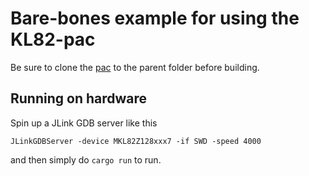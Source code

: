 # Bare-bones example for using the KL82-pac

Be sure to clone the [pac](https://github.com/sindrehan/mkl82z7-pac) to the parent
folder before building.

## Running on hardware

Spin up a JLink GDB server like this

```JLinkGDBServer -device MKL82Z128xxx7 -if SWD -speed 4000```

and then simply do `cargo run` to run.
